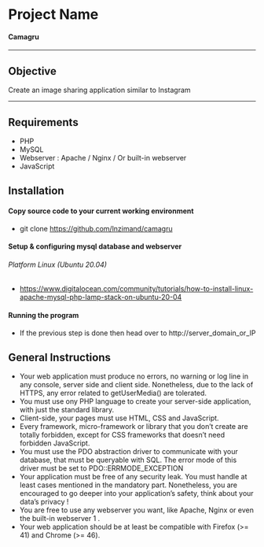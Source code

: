 # Project Name
#### Camagru
******************************************************************************************
## Objective
Create an image sharing application similar to Instagram
******************************************************************************************
## Requirements
- PHP
- MySQL
- Webserver : 
              Apache
              / Nginx
              / Or built-in webserver
- JavaScript

## Installation
#### Copy source code to your current working environment
- git clone https://github.com/lnzimand/camagru
#### Setup & configuring mysql database and webserver
###### Platform Linux (Ubuntu 20.04)
- https://www.digitalocean.com/community/tutorials/how-to-install-linux-apache-mysql-php-lamp-stack-on-ubuntu-20-04
#### Running the program
- If the previous step is done then head over to http://server_domain_or_IP
## General Instructions
- Your web application must produce no errors, no warning or log line in any console,
server side and client side. Nonetheless, due to the lack of HTTPS, any error related
to getUserMedia() are tolerated.
- You must use ony PHP language to create your server-side application, with just
the standard library.
- Client-side, your pages must use HTML, CSS and JavaScript.
- Every framework, micro-framework or library that you don’t create are totally
forbidden, except for CSS frameworks that doesn’t need forbidden JavaScript.
- You must use the PDO abstraction driver to communicate with your database,
that must be queryable with SQL. The error mode of this driver must be set to
PDO::ERRMODE_EXCEPTION
- Your application must be free of any security leak. You must handle at least cases
mentioned in the mandatory part. Nonetheless, you are encouraged to go deeper
into your application’s safety, think about your data’s privacy !
- You are free to use any webserver you want, like Apache, Nginx or even the built-in
webserver 1 .
- Your web application should be at least be compatible with Firefox (>= 41) and
Chrome (>= 46).
